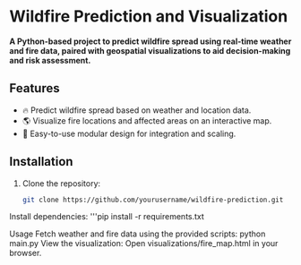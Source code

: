 # Wildfire Prediction and Visualization

**A Python-based project to predict wildfire spread using real-time weather and fire data, paired with geospatial visualizations to aid decision-making and risk assessment.**

## Features
- 🔥 Predict wildfire spread based on weather and location data.
- 🌎 Visualize fire locations and affected areas on an interactive map.
- 🚀 Easy-to-use modular design for integration and scaling.

## Installation
1. Clone the repository:
   ```bash
   git clone https://github.com/yourusername/wildfire-prediction.git

Install dependencies:
'''pip install -r requirements.txt

Usage
Fetch weather and fire data using the provided scripts:
python main.py
View the visualization: Open visualizations/fire_map.html in your browser.
